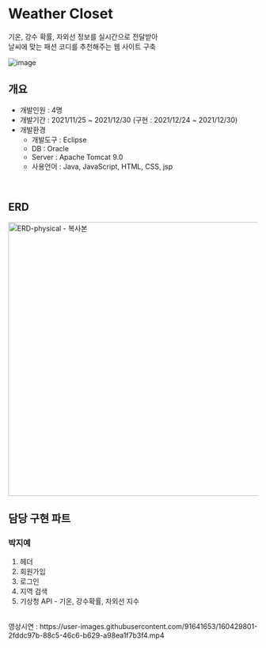 # Weather Closet
기온, 강수 확률, 자외선 정보를 실시간으로 전달받아 <br>
날씨에 맞는 패션 코디를 추천해주는 웹 사이트 구축

![image](https://user-images.githubusercontent.com/91641653/160419484-51738d01-644b-4d00-8cf7-2ee9232c8215.png)
<br>

## 개요
- 개발인원 : 4명
- 개발기간 : 2021/11/25 ~ 2021/12/30 (구현 : 2021/12/24 ~ 2021/12/30)
- 개발환경
  - 개발도구 : Eclipse
  - DB : Oracle
  - Server : Apache Tomcat 9.0
  - 사용언어 : Java, JavaScript, HTML, CSS, jsp
<br>

## ERD
<img width="553" alt="ERD-physical - 복사본" src="https://user-images.githubusercontent.com/91641653/170290530-c2230a41-27eb-44bd-9ace-ea4bac4253c4.png">
<br>

## 담당 구현 파트
### 박지예
1. 헤더
2. 회원가입
3. 로그인
4. 지역 검색
5. 기상청 API - 기온, 강수확률, 자외선 지수 
<br>
영상시연 : https://user-images.githubusercontent.com/91641653/160429801-2fddc97b-88c5-46c6-b629-a98ea1f7b3f4.mp4
